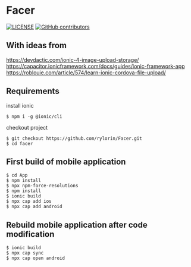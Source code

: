 # Facer

[![LICENSE](https://img.shields.io/github/license/rylorin/Facer)](LICENSE)
[![GitHub contributors](https://img.shields.io/github/contributors/rylorin/Facer)](https://github.com/rylorin/Facer/graphs/contributors)

## With ideas from

https://devdactic.com/ionic-4-image-upload-storage/  
https://capacitor.ionicframework.com/docs/guides/ionic-framework-app  
https://roblouie.com/article/574/learn-ionic-cordova-file-upload/

## Requirements

install ionic

    $ npm i -g @ionic/cli
  
checkout project

    $ git checkout https://github.com/rylorin/Facer.git
    $ cd facer

## First build of mobile application

    $ cd App
    $ npm install
    $ npx npm-force-resolutions
    $ npm install
    $ ionic build
    $ npx cap add ios
    $ npx cap add android

## Rebuild mobile application after code modification

    $ ionic build
    $ npx cap sync
    $ npx cap open android
